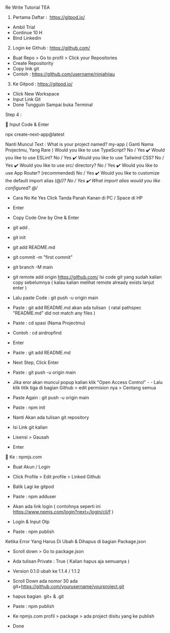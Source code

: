 Re Write Tutorial TEA

1. Pertama Daftar :  https://gitpod.io/
- Ambil Trial
- Continue 10 H
- Bind Linkedin

2. Login ke Github : https://github.com/
- Buat Repo > Go to profil > Click your Repositories
- Create Repositority
- Copy link git 
- Contoh : https://github.com/username/ninjahijau

3. Ke Gitpod : https://gitpod.io/
- Click New Workspace
- Input Link Git
- Done Tungguin Sampai buka Terminal

Step 4 : 

📖 Input Code & Enter

npx create-next-app@latest

Nanti Muncul Text : 
What is your project named? my-app ( Ganti Nama Projectmu, Yang Rare ) 
Would you like to use TypeScript? No / Yes ✔️
Would you like to use ESLint? No / Yes ✔️
Would you like to use Tailwind CSS? No / Yes ✔️
Would you like to use src/ directory? No / Yes ✔️
Would you like to use App Router? (recommended) No / Yes ✔️
Would you like to customize the default import alias (@/*)? No / Yes ✔️
What import alias would you like configured? @/*

- Cara No Ke Yes Click Tanda Panah Kanan di PC / Space di HP

- Enter

- Copy Code One by One & Enter

- git add .
- git init
- git add README.md
- git commit -m "first commit"
- git branch -M main
- git remote add origin https://github.com/ Isi code git yang sudah kalian copy sebelumnya ( kalau kalian melihat remote already exists lanjut enter )

- Lalu paste Code : git push -u origin main

- Paste :  git add README.md akan ada tulisan  ( ratal pathspec "README.md" did not match any files ) 
- Paste :  cd spasi (Nama Projectmu) 
- Contoh : cd airdropfind
- Enter
- Paste : git add README.md

- Next Step, Click Enter
- Paste : git push -u origin main

- Jika eror akan muncul popup kalian klik "Open Access Control" - - Lalu klik titik tiga di bagian Github > edit permision nya > Centang semua 

- Paste Again : git push -u origin main

- Paste : npm init
- Nanti Akan ada tulisan git repository
- Isi Link git kalian
- Lisensi > Gausah
- Enter 

📌 Ke : npmjs.com
- Buat Akun / Login
- Click Profile > Edit profile > Linked Github
- Balik Lagi ke gitpod
 
- Paste : npm adduser 
- Akan ada link login ( contohnya seperti ini https://www.npmjs.com/login?next=/login/cli/f ) 
- Login & Input Otp
 
- Paste : npm publish   

Ketika Error Yang Harus Di Ubah & Dihapus di bagian Package.json
- Scroll down > Go to package.json
- Ada tulisan Private : True ( Kalian hapus aja semuanya ) 
- Version 0.1.0 ubah ke 1.1.4 / 1.1.2
- Scroll Down ada nomor 30 ada git+https://github.com/yourusername/yourproject.git 
- hapus bagian  git+ & .git

- Paste :  npm publish
- Ke npmjs.com profil > package > ada project disitu yang ke publish
- Done
